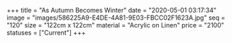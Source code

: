 +++
title = "As Autumn Becomes Winter"
date = "2020-05-01 03:17:34"
image = "images/586225A9-E4DE-4A81-9E03-FBCC02F1623A.jpg"
seq = "120"
size = "122cm x 122cm"
material = "Acrylic on Linen"
price = "2100"
statuses = ["Current"]
+++
